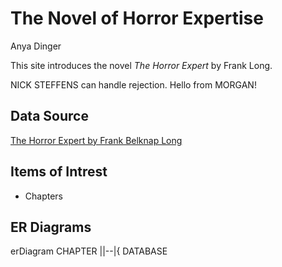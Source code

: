 # The Novel of Horror Expertise
Anya Dinger

This site introduces the novel *The Horror Expert* by Frank Long.

NICK STEFFENS can handle rejection. Hello from MORGAN!

Data Source 
------------
[The Horror Expert by Frank Belknap Long](https://www.gutenberg.org/ebooks/71521)

Items of Intrest
----------------
+ Chapters

ER Diagrams
-----------
erDiagram
  CHAPTER ||--|{ DATABASE
